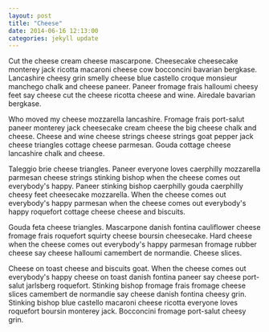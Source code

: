 ```yaml
---
layout: post
title: "Cheese"
date: 2014-06-16 12:13:00
categories: jekyll update
---
```

Cut the cheese cream cheese mascarpone. Cheesecake cheesecake monterey jack ricotta macaroni cheese cow bocconcini bavarian bergkase. Lancashire cheesy grin smelly cheese blue castello croque monsieur manchego chalk and cheese paneer. Paneer fromage frais halloumi cheesy feet say cheese cut the cheese ricotta cheese and wine. Airedale bavarian bergkase.

Who moved my cheese mozzarella lancashire. Fromage frais port-salut paneer monterey jack cheesecake cream cheese the big cheese chalk and cheese. Cheese and wine cheese strings cheese strings goat pepper jack cheese triangles cottage cheese parmesan. Gouda cottage cheese lancashire chalk and cheese.

Taleggio brie cheese triangles. Paneer everyone loves caerphilly mozzarella parmesan cheese strings stinking bishop when the cheese comes out everybody's happy. Paneer stinking bishop caerphilly gouda caerphilly cheesy feet cheesecake mozzarella. When the cheese comes out everybody's happy parmesan when the cheese comes out everybody's happy roquefort cottage cheese cheese and biscuits.

Gouda feta cheese triangles. Mascarpone danish fontina cauliflower cheese fromage frais roquefort squirty cheese boursin cheesecake. Hard cheese when the cheese comes out everybody's happy parmesan fromage rubber cheese say cheese halloumi camembert de normandie. Cheese slices.

Cheese on toast cheese and biscuits goat. When the cheese comes out everybody's happy cheese on toast danish fontina paneer say cheese port-salut jarlsberg roquefort. Stinking bishop fromage frais fromage cheese slices camembert de normandie say cheese danish fontina cheesy grin. Stinking bishop blue castello macaroni cheese ricotta everyone loves roquefort boursin monterey jack. Bocconcini fromage port-salut cheesy grin.